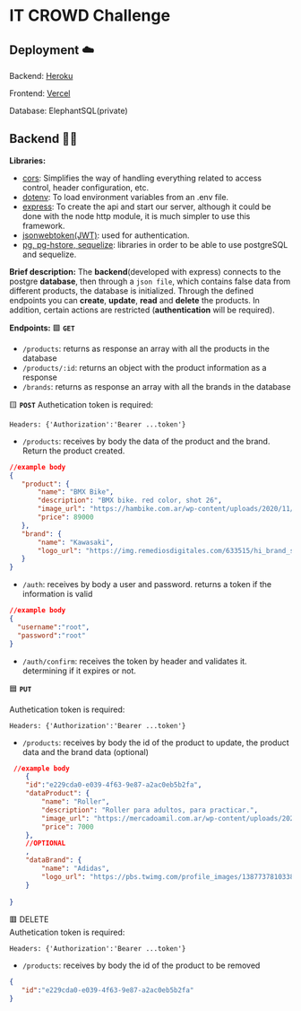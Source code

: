 # IT CROWD Challenge

## Deployment ☁️
Backend: [Heroku](https://itcrowd-ch.herokuapp.com/api/products)  

Frontend: [Vercel](https://it-crowd-challenge-marcopoggi.vercel.app/products)  

Database: ElephantSQL(private)

## Backend 🥷🏻
**Libraries:**
 - [cors](https://www.npmjs.com/package/cors): Simplifies the way of handling everything related to access control, header configuration, etc.
 - [dotenv](https://www.npmjs.com/package/dotenv): To load environment variables from an .env file.
 - [express](https://expressjs.com/): To create the api and start our server, although it could be done with the node http module, it is much simpler to use this framework.
 - [jsonwebtoken(JWT)](https://www.npmjs.com/package/jsonwebtoken): used for authentication.
 - [pg, pg-hstore, sequelize](https://sequelize.org/): libraries in order to be able to use postgreSQL and sequelize.

**Brief description:**
The **backend**(developed with express) connects to the postgre **database**, then through a `json file`, which contains false data from different products, the database is initialized. Through the defined endpoints you can **create**, **update**, **read** and **delete** the products. In addition, certain actions are restricted (**authentication** will be required).

**Endpoints:**
🟩 **`GET`**

 - `/products`: returns as response an array with all the products in the database
 - `/products/:id`: returns an object with the product information as a response
 - `/brands`: returns as response an array with all the brands in the database

🟨 **`POST`**
Authetication token is required:

    Headers: {'Authorization':'Bearer ...token'}

 - `/products`: receives by body the data of the product and the brand. Return the product created.
 ```json
 //example body
 {
	"product": {
		"name": "BMX Bike",
		"description": "BMX bike. red color, shot 26",
		"image_url": "https://hambike.com.ar/wp-content/uploads/2020/11/image-6.jpg",
		"price": 89000
	},
	"brand": {
		"name": "Kawasaki",
		"logo_url": "https://img.remediosdigitales.com/633515/hi_brand_symbol_kawasaki_vertical_black_rgb/450_1000.jpeg"
	}
}
```
 - `/auth`: receives by body a user and password. returns a token if the information is valid
  ```json
 //example body
{
	"username":"root",
	"password":"root"
}
```
 - `/auth/confirm`: receives the token by header and validates it. determining if it expires or not.  

🟦 **`PUT`**  

Authetication token is required:

    Headers: {'Authorization':'Bearer ...token'}

 - `/products`: receives by body the id of the product to update, the product data and the brand data (optional)  
```json
 //example body
	{
	"id":"e229cda0-e039-4f63-9e87-a2ac0eb5b2fa",
	"dataProduct": {
		"name": "Roller",
		"description": "Roller para adultos, para practicar.",
		"image_url": "https://mercadoamil.com.ar/wp-content/uploads/2021/02/IMG_0623-scaled.jpg",
		"price": 7000
	},
	//OPTIONAL
	,
	"dataBrand": {
		"name": "Adidas",
		"logo_url": "https://pbs.twimg.com/profile_images/1387737810338304001/Y0mLwcDF_400x400.jpg"
	}
	
}
```  

🟥 DELETE  
 Authetication token is required:

    Headers: {'Authorization':'Bearer ...token'}
 - `/products`: receives by body the id of the product to be removed
 ```json
{
	"id":"e229cda0-e039-4f63-9e87-a2ac0eb5b2fa"
}
```
